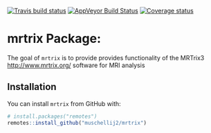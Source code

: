 
[![Travis build
status](https://travis-ci.org/muschellij2/mrtrix.svg?branch=master)](https://travis-ci.org/muschellij2/mrtrix)
[![AppVeyor Build
Status](https://ci.appveyor.com/api/projects/status/github/muschellij2/mrtrix?branch=master&svg=true)](https://ci.appveyor.com/project/muschellij2/mrtrix)
[![Coverage
status](https://coveralls.io/repos/github/muschellij2/mrtrix/badge.svg?branch=master)](https://coveralls.io/r/muschellij2/mrtrix?branch=master)
<!-- README.md is generated from README.Rmd. Please edit that file -->

# mrtrix Package:

The goal of `mrtrix` is to provide provides functionality of the MRTrix3
<http://www.mrtrix.org/> software for MRI analysis

## Installation

You can install `mrtrix` from GitHub with:

``` r
# install.packages("remotes")
remotes::install_github("muschellij2/mrtrix")
```
